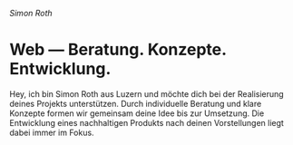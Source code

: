 *Simon Roth*
# Web — Beratung. Konzepte. Entwicklung.
Hey, ich bin Simon Roth aus Luzern und möchte dich bei der Realisierung deines Projekts unterstützen. Durch individuelle Beratung und klare Konzepte formen wir gemeinsam deine Idee bis zur Umsetzung. Die Entwicklung eines nachhaltigen Produkts nach deinen Vorstellungen liegt dabei immer im Fokus.